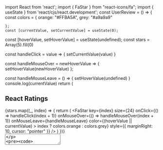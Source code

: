 import React from 'react';
import { FaStar } from "react-icons/fa";
import { useState } from 'react/cjs/react.development';
const UserReview = () => {
    const colors = {
        orange: "#FFBA5A",
        grey: "#a9a9a9"
        
    };
    const [currentValue, setCurrentValue] = useState(0);
  const [hoverValue, setHoverValue] = useState(undefined);
  const stars = Array(5).fill(0)

  const handleClick = value => {
    setCurrentValue(value)
  }

  const handleMouseOver = newHoverValue => {
    setHoverValue(newHoverValue)
  };

  const handleMouseLeave = () => {
    setHoverValue(undefined)
  }
    console.log(currentValue)
    return (
        <div style={styles.container}>
        <h2> React Ratings </h2>
        <div style={styles.stars}>
          {stars.map((_, index) => {
            return (
              <FaStar
                key={index}
                size={24}
                onClick={() => handleClick(index + 1)}
                onMouseOver={() => handleMouseOver(index + 1)}
                onMouseLeave={handleMouseLeave}
                color={(hoverValue || currentValue) > index ? colors.orange : colors.grey}
                style={{
                  marginRight: 10,
                  cursor: "pointer"
                }}
              />
            )
          })}
        </div>
        <textarea
          placeholder="What's your experience?"
          style={styles.textarea}
        />
  
        <button
          style={styles.button}
        >
          Submit
        </button>
        
      </div>
    );
  };
 
  const styles = {
    container: {
      display: "flex",
      flexDirection: "column",
      alignItems: "center"
    },
    stars: {
      display: "flex",
      flexDirection: "row",
    },
    textarea: {
      border: "1px solid #a9a9a9",
      borderRadius: 5,
      padding: 10,
      margin: "20px 0",
      minHeight: 100,
      width: 300
    },
    button: {
      border: "1px solid #a9a9a9",
      borderRadius: 5,
      width: 300,
      padding: 10,
    }
  
  };
  
  
  
export default UserReview;
